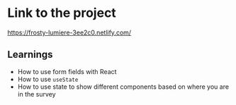 # Link to the project

https://frosty-lumiere-3ee2c0.netlify.com/

## Learnings

- How to use form fields with React
- How to use `useState`
- How to use state to show different components based on where you are in the survey